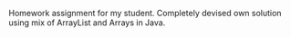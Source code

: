 Homework assignment for my student. Completely devised own solution using mix of ArrayList and Arrays in Java.

